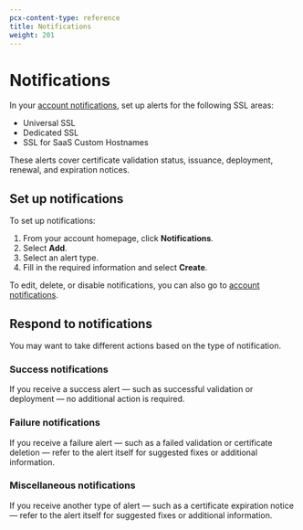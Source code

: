 ```yaml
---
pcx-content-type: reference
title: Notifications
weight: 201
---
```


# Notifications

In your [account notifications](https://dash.cloudflare.com/?to=/:account/notifications), set up alerts for the following SSL areas:

*   Universal SSL
*   Dedicated SSL
*   SSL for SaaS Custom Hostnames

These alerts cover certificate validation status, issuance, deployment, renewal, and expiration notices.

## Set up notifications

To set up notifications:

1.  From your account homepage, click **Notifications**.
2.  Select **Add**.
3.  Select an alert type.
4.  Fill in the required information and select **Create**.

To edit, delete, or disable notifications, you can also go to [account notifications](https://dash.cloudflare.com/?to=/:account/notifications).

## Respond to notifications

You may want to take different actions based on the type of notification.

### Success notifications

If you receive a success alert — such as successful validation or deployment — no additional action is required.

### Failure notifications

If you receive a failure alert — such as a failed validation or certificate deletion — refer to the alert itself for suggested fixes or additional information.

### Miscellaneous notifications

If you receive another type of alert — such as a certificate expiration notice — refer to the alert itself for suggested fixes or additional information.
